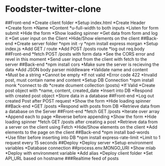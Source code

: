 # Foodster-twitter-clone

##Front-end
*Create client folder
*Setup index.html
*Create Header
*Create form
*Name
*Content
*u-full-width to both inputs
*Listen for form submit
*Hide the form
*Show loading spinner
*Get data from form and log it
*Get user input on the Client
*Hide/Show elements on the client
##Back-end
*Create server folder
*npm init -y
*npm install express morgan
*Setup index.js
*Add GET / route
*Add POST /posts route
*log out req.body
##Front-end
*fetch POST /posts with form data
*See the CORS error and revel in this moment
*Send user input from the client with fetch to the server
##Back-end
*npm install cors
*Make sure the server is recieving the data
*Add JSON body parser middleware
*Validate name and content
*Must be a string
*Cannot be empty
*If not valid
*Error code 422
*Invalid post, must contain name and content
*Setup DB Connection
*npm install monk
*connect to db
*create dcument collection (posts)
*If Valid
*Create post object with
*name, content, created_date
*Insert into DB
*Respond with created post object
*Store data in a database
##Front-end
*Log out created Post after POST request
*Show the form
*Hide loading spinner
##Back-end
*GET /posts
*Respond with posts from DB
*Retrieve data from a database on the Server
##Front-end
*fetch GET /posts
*Iterate over array
*Append each to page
*Reverse before appending
*Show the form
*Hide loading spinner
*fetch GET /posts after creating a post
*Retrieve data from a server on the client using Fetch
*Hide/Show elements on the client
*Add elements to the page on the client
##Back-end
*npm install bad-words
*Use filter before inserting into DB
*npm install express-rate-limit
*Limit to 1 request every 15 seconds
##Deploy
*Deploy server
*Setup environment variables
*Database connection
##process.env.MONGO_URI
*Show mlab
*Deploy with environment variable
*Add alias
*Deploy client folder
*Set API_URL based on hostname
###Realtime feed of posts
